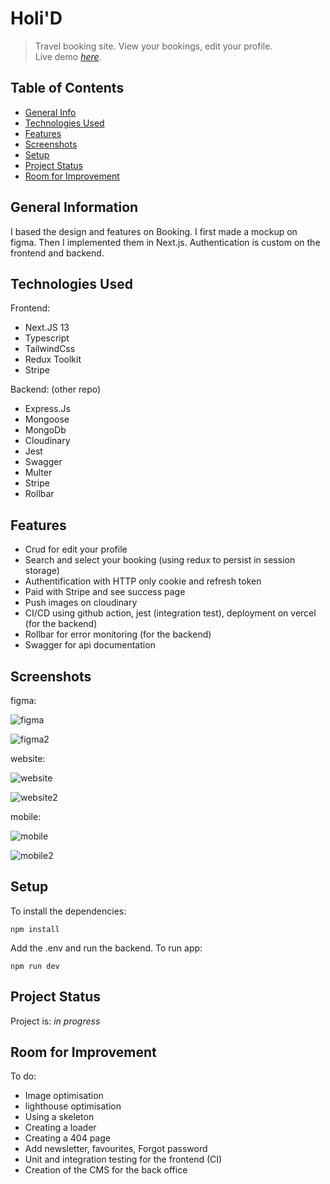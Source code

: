 # Holi'D
> Travel booking site. View your bookings, edit your profile.  
> Live demo [_here_](https://app.holid-server.xyz/). 

## Table of Contents
* [General Info](#general-information)
* [Technologies Used](#technologies-used)
* [Features](#features)
* [Screenshots](#screenshots)
* [Setup](#setup)
* [Project Status](#project-status)
* [Room for Improvement](#room-for-improvement)

## General Information
I based the design and features on Booking. I first made a mockup on figma. 
Then I implemented them in Next.js. 
Authentication is custom on the frontend and backend.

## Technologies Used
Frontend:
- Next.JS 13
- Typescript
- TailwindCss
- Redux Toolkit
- Stripe

Backend: (other repo)
- Express.Js
- Mongoose
- MongoDb
- Cloudinary
- Jest
- Swagger
- Multer
- Stripe
- Rollbar

## Features
- Crud for edit your profile
- Search and select your booking (using redux to persist in session storage)
- Authentification with HTTP only cookie and refresh token
- Paid with Stripe and see success page
- Push images on cloudinary
- CI/CD using github action, jest (integration test), deployment on vercel (for the backend)
- Rollbar for error monitoring (for the backend)
- Swagger for api documentation

## Screenshots
figma: 

![figma](https://github.com/gysenlionel/holid-client/assets/90910874/9d947b09-34f1-43a2-9abc-0da795145add)

![figma2](https://github.com/gysenlionel/holid-client/assets/90910874/445356df-b477-48d1-80ec-f1668581436d)

website:

![website](https://github.com/gysenlionel/holid-client/assets/90910874/74de429d-32fa-4c83-80ea-aa8a46dd70ab)

![website2](https://github.com/gysenlionel/holid-client/assets/90910874/72a7ec1e-25f9-41ee-bf0b-1fbcb2cff8af)

mobile:

![mobile](https://github.com/gysenlionel/holid-client/assets/90910874/1066b71a-3ed0-48c9-9d0b-dde07f45dc41)

![mobile2](https://github.com/gysenlionel/holid-client/assets/90910874/7e55f023-b070-485b-a5b8-5cbe880d46e0)

## Setup
To install the dependencies:

```
npm install
```
Add the .env and run the backend.
To run app:

```
npm run dev
```

## Project Status
Project is: _in progress_ 

## Room for Improvement
To do:
- Image optimisation
- lighthouse optimisation
- Using a skeleton
- Creating a loader
- Creating a 404 page
- Add newsletter, favourites, Forgot password
- Unit and integration testing for the frontend (CI)
- Creation of the CMS for the back office

